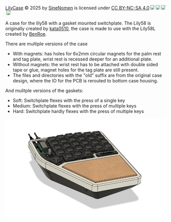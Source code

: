 <a href="https://github.com/SineScire/LilyCase">LilyCase</a> © 2025 by <a href="https://github.com/SineScire">SineNomen</a> is licensed under <a href="https://creativecommons.org/licenses/by-nc-sa/4.0/">CC BY-NC-SA 4.0</a><img src="https://mirrors.creativecommons.org/presskit/icons/cc.svg" style="max-width: 1em;max-height:1em;margin-left: .2em;"><img src="https://mirrors.creativecommons.org/presskit/icons/by.svg" style="max-width: 1em;max-height:1em;margin-left: .2em;"><img src="https://mirrors.creativecommons.org/presskit/icons/nc.svg" style="max-width: 1em;max-height:1em;margin-left: .2em;"><img src="https://mirrors.creativecommons.org/presskit/icons/sa.svg" style="max-width: 1em;max-height:1em;margin-left: .2em;">

A case for the lily58 with a gasket mounted switchplate. The Lily58 is originally created by [kata0510](https://github.com/kata0510), the case is made to use with the Lily58L created by [BenRoe](https://github.com/BenRoe).

There are multiple versions of the case
* With magnets: has holes for 6x2mm circular magnets for the palm rest and tag plate, wrist rest is recessed deeper for an additional plate.
* Without magnets: the wrist rest has to be attached with double sided tape or glue, magnet holes for the tag plate are still present.
* The files and directories with the "old" suffix are from the original case design, where the IO for the PCB is rerouted to bottom case housing.

And mulitple versions of the gaskets:
* Soft: Switchplate flexes with the press of a single key
* Medium: Switchplate flexes with the press of multiple keys
* Hard: Switchplate hardly flexes with the press of multiple keys

![](https://github.com/SineScire/LilyCase/blob/4a8946212f857d188d4f45ce229c128c383de94c/Images/Angled%20view.jpg)
